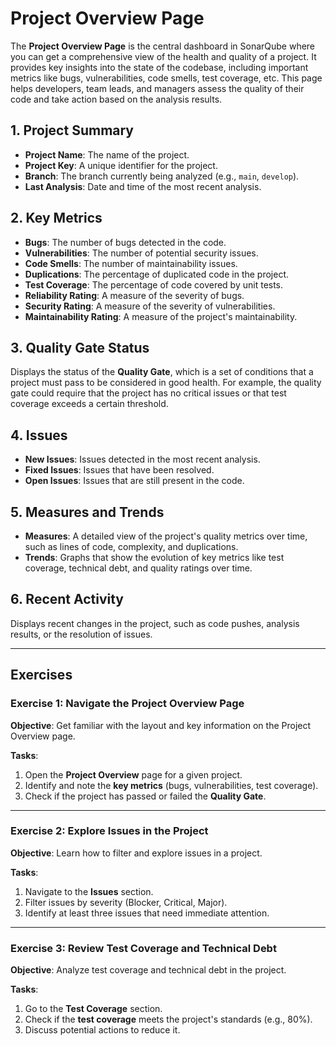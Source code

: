 # Project Overview Page

The **Project Overview Page** is the central dashboard in SonarQube where 
you can get a comprehensive view of the health and quality of a project. It 
provides key insights into the state of the codebase, including important 
metrics like bugs, vulnerabilities, code smells, test coverage, etc.
This  page helps developers, team leads, and managers assess the quality 
of their code and take action based on the analysis results.

## 1. Project Summary

- **Project Name**: The name of the project.
- **Project Key**: A unique identifier for the project.
- **Branch**: The branch currently being analyzed (e.g., `main`, `develop`).
- **Last Analysis**: Date and time of the most recent analysis.

## 2. Key Metrics

- **Bugs**: The number of bugs detected in the code.
- **Vulnerabilities**: The number of potential security issues.
- **Code Smells**: The number of maintainability issues.
- **Duplications**: The percentage of duplicated code in the project.
- **Test Coverage**: The percentage of code covered by unit tests.
- **Reliability Rating**: A measure of the severity of bugs.
- **Security Rating**: A measure of the severity of vulnerabilities.
- **Maintainability Rating**: A measure of the project's maintainability.

## 3. Quality Gate Status

Displays the status of the **Quality Gate**, which is a set of conditions 
that a project must pass to be considered in good health. For example, the 
quality gate could require that the project has no critical issues or that 
test coverage exceeds a certain threshold.    

## 4. Issues

- **New Issues**: Issues detected in the most recent analysis.
- **Fixed Issues**: Issues that have been resolved.
- **Open Issues**: Issues that are still present in the code.

## 5. Measures and Trends

- **Measures**: A detailed view of the project's quality metrics over time, 
  such as lines of code, complexity, and duplications.
- **Trends**: Graphs that show the evolution of key metrics like test 
  coverage, technical debt, and quality ratings over time. 

## 6. Recent Activity

Displays recent changes in the project, such as code pushes, analysis 
results, or the resolution of issues. 

---

## Exercises

### Exercise 1: Navigate the Project Overview Page

**Objective**: 
Get familiar with the layout and key information on the Project Overview page.

**Tasks**:
1. Open the **Project Overview** page for a given project.
2. Identify and note the **key metrics** (bugs, vulnerabilities, test coverage).
3. Check if the project has passed or failed the **Quality Gate**.

---

### Exercise 2: Explore Issues in the Project

**Objective**: 
Learn how to filter and explore issues in a project.

**Tasks**:
1. Navigate to the **Issues** section.
2. Filter issues by severity (Blocker, Critical, Major).
3. Identify at least three issues that need immediate attention.

---

### Exercise 3: Review Test Coverage and Technical Debt

**Objective**: 
Analyze test coverage and technical debt in the project.

**Tasks**:
1. Go to the **Test Coverage** section.
2. Check if the **test coverage** meets the project's standards (e.g., 80%).
3. Discuss potential actions to reduce it.
